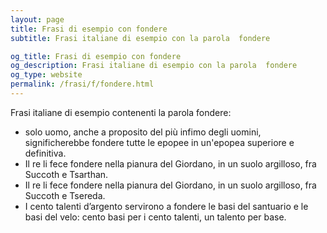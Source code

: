 ```yaml
---
layout: page
title: Frasi di esempio con fondere 
subtitle: Frasi italiane di esempio con la parola  fondere

og_title: Frasi di esempio con fondere 
og_description: Frasi italiane di esempio con la parola  fondere
og_type: website
permalink: /frasi/f/fondere.html
---
```


Frasi italiane di esempio contenenti la parola fondere:


- solo uomo, anche a proposito del più infimo degli uomini, significherebbe fondere tutte le epopee in un'epopea superiore e definitiva.
- Il re li fece fondere nella pianura del Giordano, in un suolo argilloso, fra Succoth e Tsarthan.
- Il re li fece fondere nella pianura del Giordano, in un suolo argilloso, fra Succoth e Tsereda.
- I cento talenti d’argento servirono a fondere le basi del santuario e le basi del velo: cento basi per i cento talenti, un talento per base.
